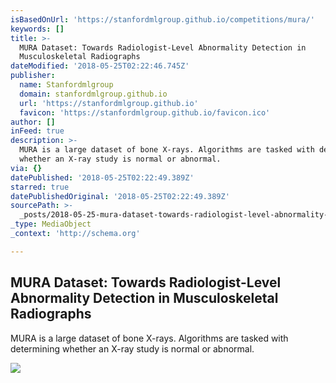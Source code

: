 ```yaml
---
isBasedOnUrl: 'https://stanfordmlgroup.github.io/competitions/mura/'
keywords: []
title: >-
  MURA Dataset: Towards Radiologist-Level Abnormality Detection in
  Musculoskeletal Radiographs
dateModified: '2018-05-25T02:22:46.745Z'
publisher:
  name: Stanfordmlgroup
  domain: stanfordmlgroup.github.io
  url: 'https://stanfordmlgroup.github.io'
  favicon: 'https://stanfordmlgroup.github.io/favicon.ico'
author: []
inFeed: true
description: >-
  MURA is a large dataset of bone X-rays. Algorithms are tasked with determining
  whether an X-ray study is normal or abnormal.
via: {}
datePublished: '2018-05-25T02:22:49.389Z'
starred: true
datePublishedOriginal: '2018-05-25T02:22:49.389Z'
sourcePath: >-
  _posts/2018-05-25-mura-dataset-towards-radiologist-level-abnormality-detectio.md
_type: MediaObject
_context: 'http://schema.org'

---
```

<article style=""><h1>MURA Dataset: Towards Radiologist-Level Abnormality Detection in Musculoskeletal Radiographs</h1><p>MURA is a large dataset of bone X-rays. Algorithms are tasked with determining whether an X-ray study is normal or abnormal.</p><img src="https://stanfordmlgroup.github.io/competitions/mura/img/dataset.png" /></article>